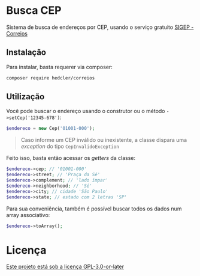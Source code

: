 # Busca CEP

Sistema de busca de endereços por CEP, usando o serviço gratuito [SIGEP - Correios](http://www.corporativo.correios.com.br/encomendas/sigepweb/doc/Manual_de_Implementacao_do_Web_Service_SIGEP_WEB.pdf)

## Instalação

Para instalar, basta requerer via composer:

```bash
composer require hedcler/correios
```

## Utilização

Você pode buscar o endereço usando o construtor ou o método `->setCep('12345-678')`:
```php
$endereco = new Cep('01001-000');
```
> Caso informe um CEP inválido ou inexistente, a classe dispara uma _exception_ do tipo `CepInvalidoException`

Feito isso, basta então acessar os _getters_ da classe:
```php
$endereco->cep; // '01001-000'
$endereco->street; // 'Praça da Sé'
$endereco->complement; // 'lado ímpar'
$endereco->neighborhood; // 'Sé'
$endereco->city; // cidade 'São Paulo'
$endereco->state; // estado com 2 letras 'SP'
```

Para sua conveniência, também é possível buscar todos os dados num array associativo:
```php
$endereco->toArray();
```

# Licença

[Este projeto está sob a licença GPL-3.0-or-later](https://spdx.org/licenses/GPL-3.0-or-later.html)
